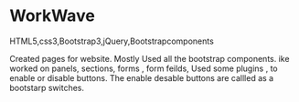 # WorkWave
HTML5,css3,Bootstrap3,jQuery,Bootstrapcomponents

<!------------------------------------------------->
Created pages for website.
Mostly Used all the bootstrap components. ike worked on panels, sections, forms , form feilds, Used some plugins , to enable or disable buttons.
The enable desable buttons are callled as a bootstarp switches.
